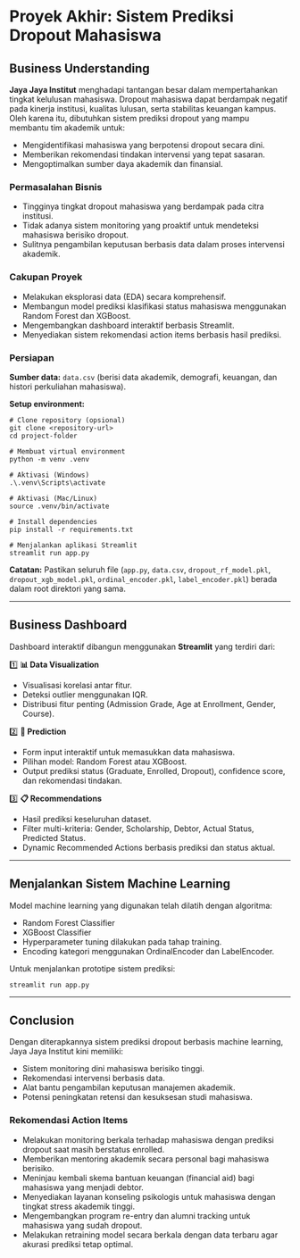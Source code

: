 # Proyek Akhir: Sistem Prediksi Dropout Mahasiswa

## Business Understanding

**Jaya Jaya Institut** menghadapi tantangan besar dalam mempertahankan tingkat kelulusan mahasiswa. Dropout mahasiswa dapat berdampak negatif pada kinerja institusi, kualitas lulusan, serta stabilitas keuangan kampus. Oleh karena itu, dibutuhkan sistem prediksi dropout yang mampu membantu tim akademik untuk:

* Mengidentifikasi mahasiswa yang berpotensi dropout secara dini.
* Memberikan rekomendasi tindakan intervensi yang tepat sasaran.
* Mengoptimalkan sumber daya akademik dan finansial.

### Permasalahan Bisnis

* Tingginya tingkat dropout mahasiswa yang berdampak pada citra institusi.
* Tidak adanya sistem monitoring yang proaktif untuk mendeteksi mahasiswa berisiko dropout.
* Sulitnya pengambilan keputusan berbasis data dalam proses intervensi akademik.

### Cakupan Proyek

* Melakukan eksplorasi data (EDA) secara komprehensif.
* Membangun model prediksi klasifikasi status mahasiswa menggunakan Random Forest dan XGBoost.
* Mengembangkan dashboard interaktif berbasis Streamlit.
* Menyediakan sistem rekomendasi action items berbasis hasil prediksi.

### Persiapan

**Sumber data:** `data.csv` (berisi data akademik, demografi, keuangan, dan histori perkuliahan mahasiswa).

**Setup environment:**

```
# Clone repository (opsional)
git clone <repository-url>
cd project-folder

# Membuat virtual environment
python -m venv .venv

# Aktivasi (Windows)
.\.venv\Scripts\activate

# Aktivasi (Mac/Linux)
source .venv/bin/activate

# Install dependencies
pip install -r requirements.txt

# Menjalankan aplikasi Streamlit
streamlit run app.py
```

**Catatan:** Pastikan seluruh file (`app.py`, `data.csv`, `dropout_rf_model.pkl`, `dropout_xgb_model.pkl`, `ordinal_encoder.pkl`, `label_encoder.pkl`) berada dalam root direktori yang sama.

---

## Business Dashboard

Dashboard interaktif dibangun menggunakan **Streamlit** yang terdiri dari:

1️⃣ **📊 Data Visualization**

* Visualisasi korelasi antar fitur.
* Deteksi outlier menggunakan IQR.
* Distribusi fitur penting (Admission Grade, Age at Enrollment, Gender, Course).

2️⃣ **🎯 Prediction**

* Form input interaktif untuk memasukkan data mahasiswa.
* Pilihan model: Random Forest atau XGBoost.
* Output prediksi status (Graduate, Enrolled, Dropout), confidence score, dan rekomendasi tindakan.

3️⃣ **📋 Recommendations**

* Hasil prediksi keseluruhan dataset.
* Filter multi-kriteria: Gender, Scholarship, Debtor, Actual Status, Predicted Status.
* Dynamic Recommended Actions berbasis prediksi dan status aktual.

---

## Menjalankan Sistem Machine Learning

Model machine learning yang digunakan telah dilatih dengan algoritma:

* Random Forest Classifier
* XGBoost Classifier
* Hyperparameter tuning dilakukan pada tahap training.
* Encoding kategori menggunakan OrdinalEncoder dan LabelEncoder.

Untuk menjalankan prototipe sistem prediksi:

```
streamlit run app.py
```

---

## Conclusion

Dengan diterapkannya sistem prediksi dropout berbasis machine learning, Jaya Jaya Institut kini memiliki:

* Sistem monitoring dini mahasiswa berisiko tinggi.
* Rekomendasi intervensi berbasis data.
* Alat bantu pengambilan keputusan manajemen akademik.
* Potensi peningkatan retensi dan kesuksesan studi mahasiswa.

### Rekomendasi Action Items

* Melakukan monitoring berkala terhadap mahasiswa dengan prediksi dropout saat masih berstatus enrolled.
* Memberikan mentoring akademik secara personal bagi mahasiswa berisiko.
* Meninjau kembali skema bantuan keuangan (financial aid) bagi mahasiswa yang menjadi debtor.
* Menyediakan layanan konseling psikologis untuk mahasiswa dengan tingkat stress akademik tinggi.
* Mengembangkan program re-entry dan alumni tracking untuk mahasiswa yang sudah dropout.
* Melakukan retraining model secara berkala dengan data terbaru agar akurasi prediksi tetap optimal.
